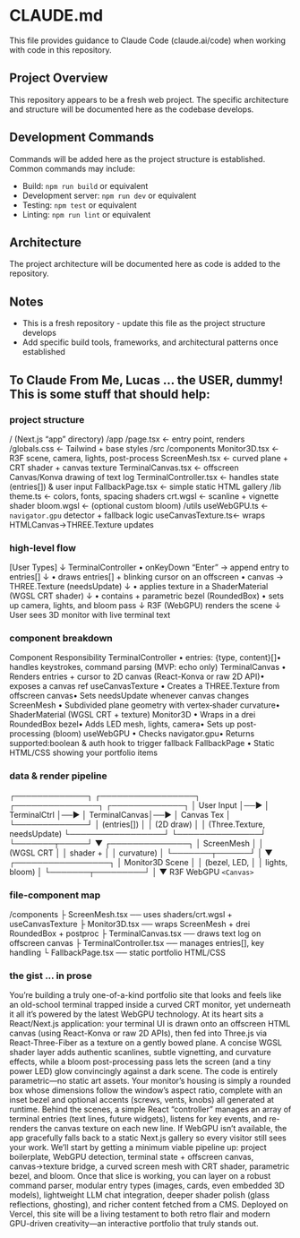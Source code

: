 # CLAUDE.md

This file provides guidance to Claude Code (claude.ai/code) when working with code in this repository.

## Project Overview

This repository appears to be a fresh web project. The specific architecture and structure will be documented here as the codebase develops.

## Development Commands

Commands will be added here as the project structure is established. Common commands may include:

- Build: `npm run build` or equivalent
- Development server: `npm run dev` or equivalent  
- Testing: `npm test` or equivalent
- Linting: `npm run lint` or equivalent

## Architecture

The project architecture will be documented here as code is added to the repository.

## Notes

- This is a fresh repository - update this file as the project structure develops
- Add specific build tools, frameworks, and architectural patterns once established

## To Claude From Me, Lucas ... the USER, dummy! This is some stuff that should help:
### project structure
/ (Next.js “app” directory)
/app
  /page.tsx            ← entry point, renders <MainScene>
  /globals.css         ← Tailwind + base styles
/src
  /components
    Monitor3D.tsx      ← R3F scene, camera, lights, post-process
    ScreenMesh.tsx     ← curved plane + CRT shader + canvas texture
    TerminalCanvas.tsx ← offscreen Canvas/Konva drawing of text log
    TerminalController.tsx
                       ← handles state (entries[]) & user input
    FallbackPage.tsx   ← simple static HTML gallery
  /lib
    theme.ts           ← colors, fonts, spacing
    shaders
      crt.wgsl         ← scanline + vignette shader
      bloom.wgsl       ← (optional custom bloom)
  /utils
    useWebGPU.ts       ← `navigator.gpu` detector + fallback logic
    useCanvasTexture.ts← wraps HTMLCanvas→THREE.Texture updates

### high-level flow
[User Types]
     ↓
TerminalController
  • onKeyDown “Enter” → append entry to entries[]
     ↓
<TerminalCanvas>
  • draws entries[] + blinking cursor on an offscreen <canvas>
  • canvas → THREE.Texture (needsUpdate)
     ↓
<ScreenMesh>
  • applies texture in a ShaderMaterial (WGSL CRT shader)
     ↓
<Monitor3D>
  • contains <ScreenMesh> + parametric bezel (RoundedBox)
  • sets up camera, lights, and bloom pass
     ↓
R3F <Canvas> (WebGPU) renders the scene
     ↓
User sees 3D monitor with live terminal text

### component breakdown
Component           Responsibility
TerminalController  • entries: {type, content}[]• handles keystrokes, command parsing (MVP: echo only)
TerminalCanvas      • Renders entries + cursor to 2D canvas (React-Konva or raw 2D API)• exposes a canvas ref
useCanvasTexture    • Creates a THREE.Texture from offscreen canvas• Sets needsUpdate whenever canvas changes
ScreenMesh          • Subdivided plane geometry with vertex‐shader curvature• ShaderMaterial (WGSL CRT + texture)
Monitor3D           • Wraps <ScreenMesh> in a drei RoundedBox bezel• Adds LED mesh, lights, camera• Sets up post-processing (bloom)
useWebGPU           • Checks navigator.gpu• Returns supported:boolean & auth hook to trigger fallback
FallbackPage        • Static HTML/CSS showing your portfolio items

### data & render pipeline
┌─────────────┐      ┌─────────────────┐      ┌───────────────┐      ┌─────────────┐
│ User Input  │──▶   │ TerminalCtrl    │──▶   │ TerminalCanvas│──▶   │ Canvas Tex  │
└─────────────┘      │ (entries[])     │      │ (2D draw)     │      │ (Three.Texture, needsUpdate)
                     └─────────────────┘      └───────────────┘      └───────┬─────┘
                                                                       ▼
                                                                    ┌──────────────┐
                                                                    │ ScreenMesh   │
                                                                    │ (WGSL CRT    │
                                                                    │  shader +    │
                                                                    │  curvature)  │
                                                                    └───────┬──────┘
                                                                            │
                                                                            ▼
                                                                  ┌─────────────────┐
                                                                  │ Monitor3D Scene │
                                                                  │ (bezel, LED,    │
                                                                  │  lights, bloom) │
                                                                  └───────┬─────────┘
                                                                          │
                                                                          ▼
                                                                     R3F WebGPU
                                                                     `<Canvas>`  

### file-component map
/components
├ ScreenMesh.tsx ── uses shaders/crt.wgsl + useCanvasTexture
├ Monitor3D.tsx ── wraps ScreenMesh + drei RoundedBox + postproc
├ TerminalCanvas.tsx ── draws text log on offscreen canvas
├ TerminalController.tsx ── manages entries[], key handling
└ FallbackPage.tsx ── static portfolio HTML/CSS

### the gist ... in prose
You’re building a truly one-of-a-kind portfolio site that looks and feels like an old-school terminal trapped inside a curved CRT monitor, yet underneath it all it’s powered by the latest WebGPU technology.
At its heart sits a React/Next.js application: your terminal UI is drawn onto an offscreen HTML canvas (using React-Konva or raw 2D APIs), then fed into Three.js via React-Three-Fiber as a texture on a gently bowed plane.
A concise WGSL shader layer adds authentic scanlines, subtle vignetting, and curvature effects, while a bloom post-processing pass lets the screen (and a tiny power LED) glow convincingly against a dark scene.
The code is entirely parametric—no static art assets. Your monitor’s housing is simply a rounded box whose dimensions follow the window’s aspect ratio, complete with an inset bezel and optional accents (screws, vents, knobs)
all generated at runtime. Behind the scenes, a simple React “controller” manages an array of terminal entries (text lines, future widgets), listens for key events, and re-renders the canvas texture on each new line.
If WebGPU isn’t available, the app gracefully falls back to a static Next.js gallery so every visitor still sees your work.
We’ll start by getting a minimum viable pipeline up: project boilerplate, WebGPU detection, terminal state + offscreen canvas, canvas→texture bridge, a curved screen mesh with CRT shader, parametric bezel,
and bloom. Once that slice is working, you can layer on a robust command parser, modular entry types (images, cards, even embedded 3D models), lightweight LLM chat integration,
deeper shader polish (glass reflections, ghosting), and richer content fetched from a CMS. Deployed on Vercel, this site will be a living testament to both retro flair and modern GPU-driven creativity—an
interactive portfolio that truly stands out.